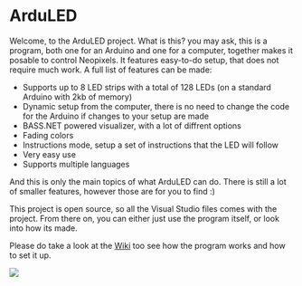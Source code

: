 # ArduLED

Welcome, to the ArduLED project. What is this? you may ask, this is a program, both one for an Arduino and one for a computer, together makes it posable to control Neopixels. It features easy-to-do setup, that does not require much work. A full list of features can be made:
 
 - Supports up to 8 LED strips with a total of 128 LEDs (on a standard Arduino with 2kb of memory)
 - Dynamic setup from the computer, there is no need to change the code for the Arduino if changes to your setup are made
 - BASS.NET powered visualizer, with a lot of diffrent options
 - Fading colors
 - Instructions mode, setup a set of instructions that the LED will follow
 - Very easy use
 - Supports multiple languages

And this is only the main topics of what ArduLED can do. There is still a lot of smaller features, however those are for you to find :)

This project is open source, so all the Visual Studio files comes with the project. From there on, you can either just use the program itself, or look into how its made.

Please do take a look at the [Wiki](https://github.com/kris701/ArduLED/wiki) too see how the program works and how to set it up.

![](https://vnvcqq.db.files.1drv.com/y4mFHE6C02IR04XVmfqUiOTwDYFHK34_CcjS4Hmpml-nh8gugMoXaOyX564caLH9KiD27N_2Z5qmDHvQQze5X5RlqaEbTKQxovOxPPf7cXwiAMdu8Ekx9ZLkbYT9lIwE3-zrwhhMtGuvMhJCBjp9hI4I2rKqAtFstOBogAt09NWsORGf5A4RQ8uWxW5hK2xyZIsWCj-PF-XOBq_InnaRM29jg/sample.gif?psid=1)

